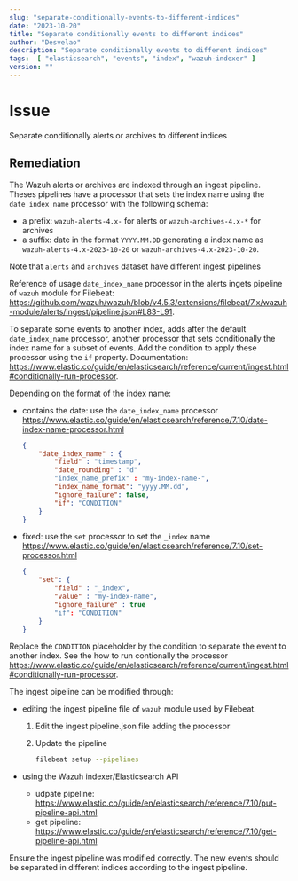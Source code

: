 ```yaml
---
slug: "separate-conditionally-events-to-different-indices"
date: "2023-10-20"
title: "Separate conditionally events to different indices"
author: "Desvelao"
description: "Separate conditionally events to different indices"
tags:  [ "elasticsearch", "events", "index", "wazuh-indexer" ]
version: ""
---
```


# Issue
Separate conditionally alerts or archives to different indices

## Remediation

The Wazuh alerts or archives are indexed through an ingest pipeline. Theses pipelines have a processor that sets the index name using the `date_index_name` processor with the following schema:
- a prefix: `wazuh-alerts-4.x-` for alerts or `wazuh-archives-4.x-*` for archives
- a suffix: date in the format `YYYY.MM.DD`
generating a index name as `wazuh-alerts-4.x-2023-10-20` or `wazuh-archives-4.x-2023-10-20`.

Note that `alerts` and `archives` dataset have different ingest pipelines

Reference of usage `date_index_name` processor in the alerts ingets pipeline of `wazuh` module for Filebeat: https://github.com/wazuh/wazuh/blob/v4.5.3/extensions/filebeat/7.x/wazuh-module/alerts/ingest/pipeline.json#L83-L91.

To separate some events to another index, adds after the default `date_index_name` processor, another processor that sets conditionally the index name for a subset of events. Add the condition to apply these processor using the `if` property. Documentation: https://www.elastic.co/guide/en/elasticsearch/reference/current/ingest.html#conditionally-run-processor.

Depending on the format of the index name:
- contains the date: use the `date_index_name` processor https://www.elastic.co/guide/en/elasticsearch/reference/7.10/date-index-name-processor.html

    ```json
    {
        "date_index_name" : {
            "field" : "timestamp",
            "date_rounding" : "d"
            "index_name_prefix" : "my-index-name-",
            "index_name_format": "yyyy.MM.dd",
            "ignore_failure": false,
            "if": "CONDITION"
        }
    }
    ```
- fixed: use the `set` processor to set the `_index` name https://www.elastic.co/guide/en/elasticsearch/reference/7.10/set-processor.html

    ```json
    {
        "set": {
            "field" : "_index",
            "value" : "my-index-name",
            "ignore_failure" : true
            "if": "CONDITION"
        }
    }
    ```

Replace the `CONDITION` placeholder by the condition to separate the event to another index. See the how to run contionally the processor https://www.elastic.co/guide/en/elasticsearch/reference/current/ingest.html#conditionally-run-processor.


The ingest pipeline can be modified through:
- editing the ingest pipeline file of `wazuh` module used by Filebeat.
  1. Edit the ingest pipeline.json file adding the processor
  2. Update the pipeline

        ```sh
        filebeat setup --pipelines
        ```

- using the Wazuh indexer/Elasticsearch API
  - udpate pipeline: https://www.elastic.co/guide/en/elasticsearch/reference/7.10/put-pipeline-api.html
  - get pipeline: https://www.elastic.co/guide/en/elasticsearch/reference/7.10/get-pipeline-api.html

Ensure the ingest pipeline was modified correctly. The new events should be separated in different indices according to the ingest pipeline.
